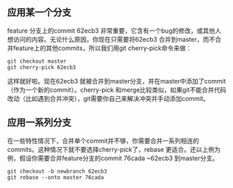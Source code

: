 ## 应用某一个分支
feature 分支上的commit 62ecb3 非常重要，它含有一个bug的修改，或其他人想访问的内容。无论什么原因，你现在只需要将62ecb3 合并到master，而不合并feature上的其他commits，所以我们用git cherry-pick命令来做：
```
git checkout master
git cherry-pick 62ecb3
```
这样就好啦。现在62ecb3 就被合并到master分支，并在master中添加了commit（作为一个新的commit）。cherry-pick 和merge比较类似，如果git不能合并代码改动（比如遇到合并冲突），git需要你自己来解决冲突并手动添加commit。

## 应用一系列分支
在一些特性情况下，合并单个commit并不够，你需要合并一系列相连的commits。这种情况下就不要选择cherry-pick了，rebase 更适合。还以上例为例，假设你需要合并feature分支的commit 76cada ~62ecb3 到master分支。
```
git checkout -b newbranch 62ecb3
git rebase --onto master 76cada
```